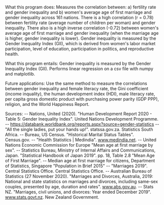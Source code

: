 What this program does: Measures the correlation between: a) fertility rate and gender inequality and b) women's average age of first marriage and gender inequality across 161 nations. There is a high correlation (r = 0.78) between fertility rate (average number of children per woman) and gender inequality. There also is a high inverse correlation (-0.72) between women's average age of first marriage and gender inequality (when the marriage age is higher, gender inequality is lower). Gender inequality is measured by the Gender Inequality Index (GII), which is derived from women's labor market participation, level of education, participation in politics, and reproductive health. 

What this program entails: Gender inequality is measured by the Gender Inequality Index (GII). Performs linear regression on a csv file with numpy and matplotlib. 

Future applications: Use the same method to measure the correlations between gender inequality and female literacy rate, the Gini coefficient (income inquality), the human development index (HDI), male literacy rate, per capita gross domestic product with purchasing power parity (GDP PPP), religion, and the World Happiness Report. 

Sources: 
-- Nations, United (2020). "Human Development Report 2020 - Table 5: Gender Inequality Index". United Nations Development Programme. 
-- https://databank.worldbank.org/reports.aspx?source=gender-statistics
--  "All the single ladies, put your hands up!". statssa.gov.za. Statistics South Africa. 
--  Bureau, US Census. "Historical Marital Status Tables". Census.gov.
-- "Health Statistics | Medindia". www.medindia.net.
-- United Nations Economic Commission for Europe "Mean age at first marriage by sex". 
-- Statistics Bureau, Ministry of Internal Affairs and Communications, Japan. "Statistical Handbook of Japan 2019". pp. 18, Table 2.8 "Mean Age of First Marriage".
-- Median age at first marriage for citizens, Department of Statistics, Singapore "Population in Brief 2015"
-- "Marriages 2019". Central Statistics Office. Central Statistics Office.
-- Australian Bureau of Statistics (27 November 2020). "Marriages and Divorces, Australia, 2019: National and state statistics on marriages and divorces, including same-sex couples, presented by age, duration and rates". www.abs.gov.au. 
-- Stats NZ. "Marriages, civil unions, and divorces: Year ended December 2019". www.stats.govt.nz. New Zealand Government. 
